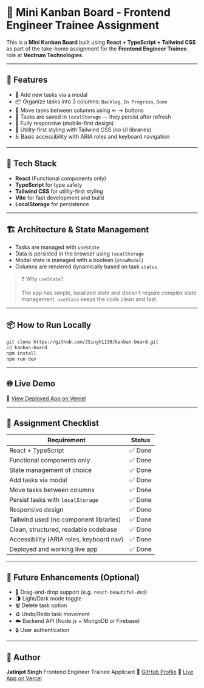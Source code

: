 

# 🧩 Mini Kanban Board - Frontend Engineer Trainee Assignment

This is a **Mini Kanban Board** built using **React + TypeScript + Tailwind CSS** as part of the take-home assignment for the **Frontend Engineer Trainee** role at **Vectrum Technologies**.

---

## 🚀 Features

- 📝 Add new tasks via a modal
- 📦 Organize tasks into 3 columns: `Backlog`, `In Progress`, `Done`
- 🔁 Move tasks between columns using ← → buttons
- 💾 Tasks are saved in `localStorage` — they persist after refresh
- 📱 Fully responsive (mobile-first design)
- 🎨 Utility-first styling with Tailwind CSS (no UI libraries)
- ♿️ Basic accessibility with ARIA roles and keyboard navigation

---

## 🧠 Tech Stack

- **React** (Functional components only)
- **TypeScript** for type safety
- **Tailwind CSS** for utility-first styling
- **Vite** for fast development and build
- **LocalStorage** for persistence

---

## 🏗️ Architecture & State Management

- Tasks are managed with `useState`
- Data is persisted in the browser using `localStorage`
- Modal state is managed with a boolean (`showModal`)
- Columns are rendered dynamically based on task `status`

> ❓ Why `useState`?
>
> The app has simple, localized state and doesn't require complex state management. `useState` keeps the code clean and fast.

---

## 📦 How to Run Locally

```bash
git clone https://github.com/JSingh1130/kanban-board.git
cd kanban-board
npm install
npm run dev
````

---

## 🌐 Live Demo

🔗 [View Deployed App on Vercel](https://kanban-board-opal-nu.vercel.app/)

---

## 📌 Assignment Checklist

| Requirement                              | Status |
| ---------------------------------------- | ------ |
| React + TypeScript                       | ✅ Done |
| Functional components only               | ✅ Done |
| State management of choice               | ✅ Done |
| Add tasks via modal                      | ✅ Done |
| Move tasks between columns               | ✅ Done |
| Persist tasks with `localStorage`        | ✅ Done |
| Responsive design                        | ✅ Done |
| Tailwind used (no component libraries)   | ✅ Done |
| Clean, structured, readable codebase     | ✅ Done |
| Accessibility (ARIA roles, keyboard nav) | ✅ Done |
| Deployed and working live app            | ✅ Done |

---

## 🎯 Future Enhancements (Optional)

* 🧲 Drag-and-drop support (e.g. `react-beautiful-dnd`)
* 🌗 Light/Dark mode toggle
* 🗑 Delete task option
* ♻️ Undo/Redo task movement
* ☁️ Backend API (Node.js + MongoDB or Firebase)
* 🔒 User authentication

---

## 👤 Author

**Jatinjot Singh**
Frontend Engineer Trainee Applicant
🔗 [GitHub Profile](https://github.com/JSingh1130)
🔗 [Live App on Vercel](https://kanban-board-opal-nu.vercel.app/)




